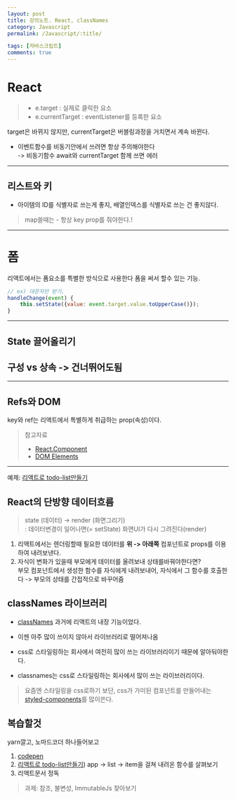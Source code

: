 ```yaml
---
layout: post
title: 강의노트. React, classNames
category: Javascript
permalink: /Javascript/:title/

tags: [자바스크립트]
comments: true
---
```

# React

>* e.target : 실제로 클릭한 요소
>* e.currentTarget : eventListener를 등록한 요소

target은 바뀌지 않지만, currentTarget은 버블링과정을 거치면서 계속 바뀐다.

* 이벤트함수를 비동기안에서 쓰려면 항상 주의해야한다  
-> 비동기함수 await와 currentTarget 함께 쓰면 에러  

---

## 리스트와 키

* 아이템의 ID를 식별자로 쓰는게 좋지, 배열인덱스를 식별자로 쓰는 건 좋지않다.
>map쓸때는 - 항상 key prop를 줘야한다.!

---
# 폼
리액트에서는 폼요소를 특별한 방식으로 사용한다
폼을 써서 할수 있는 기능.   
```js
// ex) 대문자만 받기.
handleChange(event) {
    this.setState({value: event.target.value.toUpperCase()});
}
```
---
## State 끌어올리기


## 구성 vs 상속 -> 건너뛰어도됨

---

## Refs와 DOM
key와 ref는 리액트에서 특별하게 취급하는 prop(속성)이다.

>참고자료
>* [React.Component](https://gracious-thompson-07e192.netlify.com/docs/react-component.html#componentwillupdate)  
>* [DOM Elements](https://gracious-thompson-07e192.netlify.com/docs/dom-elements.html)



---

예제: [리액트로 todo-list만들기](https://codesandbox.io/s/znpv2xxn8p)

## React의 단방향 데이터흐름
>state (데이터) -> render (화면그리기)  
: 데이터변경이 일어나면(= setState) 화면UI가 다시 그려진다(render)

1. 리액트에서는 렌더링할때 필요한 데이터를 **위 -> 아래쪽** 컴포넌트로 props를 이용하여 내려보낸다.
2. 자식이 변화가 있을때 부모에게 데이터를 올려보내 상태를바꿔야한다면?  
부모 컴포넌트에서 생성한 함수를 자식에게 내려보내어, 자식에서 그 함수를 호출한다 -> 부모의 상태를 간접적으로 바꾸어줌



## classNames 라이브러리
* [classNames](https://www.npmjs.com/package/classnames) 과거에 리액트의 내장 기능이었다. 
* 이젠 아주 많이 쓰이지 않아서 라이브러리로 떨어져나옴
* css로 스타일링하는 회사에서 여전히 많이 쓰는 라이브러리이기 때문에 알아둬야한다.

* classnames는 css로 스타일링하는 회사에서 많이 쓰는 라이브러리이다.
>요즘엔 스타일링을 css로하기 보단, css가 가미된 컴포넌트를 만들어내는 [styled-components](https://www.styled-components.com/)를 많이쓴다.


## 복습할것 
yarn깔고, 노마드코더 하나들어보고
1. [codepen](https://codepen.io/underbleu/pen/GyBxNP?editors=0010)
2. [리액트로 todo-list만들기](https://codesandbox.io/s/znpv2xxn8p))
app -> list -> item을 걸쳐 내려온 함수를 살펴보기
3. 리액트문서 정독


>과제: 참조, 불변성, ImmutableJs 찾아보기